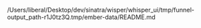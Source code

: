 /Users/liberal/Desktop/dev/sinatra/wisper/whisper_ui/tmp/funnel-output_path-r1J0tz3Q.tmp/ember-data/README.md